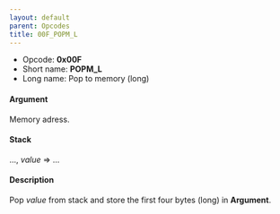 ```yaml
---
layout: default
parent: Opcodes
title: 00F_POPM_L
---
```


-   Opcode: **0x00F**
-   Short name: **POPM\_L**
-   Long name: Pop to memory (long)

#### Argument

Memory adress.

#### Stack

..., *value* =&gt; ...

#### Description

Pop *value* from stack and store the first four bytes (long) in **Argument**.
